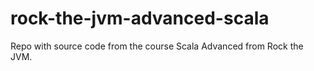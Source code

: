 # rock-the-jvm-advanced-scala
Repo with source code from the course Scala Advanced from Rock the JVM.
